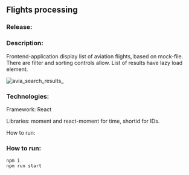 ## Flights processing

### Release:

### Description:

Frontend-application display list of aviation flights, based on mock-file. There are filter and sorting controls allow. List of results have lazy load element.

![avia_search_results_](https://user-images.githubusercontent.com/67905360/214038651-4a8b6ab1-561d-44e3-9cd5-06ec86c7abdc.png)

### Technologies:

Framework: React

Libraries: moment and react-moment for time, shortid for IDs.

How to run:  
### How to run:  

    npm i
    npm run start
